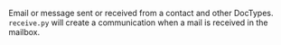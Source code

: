 Email or message sent or received from a contact and other DocTypes. `receive.py` will create a communication when a mail is received in the mailbox.